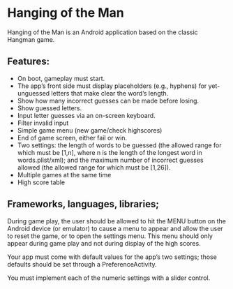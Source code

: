 Hanging of the Man
==========

Hanging of the Man is an Android application based on the classic Hangman game.




Features:
-------------
*	On boot, gameplay must start.
* The app’s front side must display placeholders (e.g., hyphens) for yet-unguessed letters that make clear the word’s length.
*	Show how many incorrect guesses can be made before losing.
*	Show guessed letters.
*	Input letter guesses via an on-screen keyboard.
*	Filter invalid input
*	Simple game menu (new game/check highscores)
*	End of game screen, either fail or win.
*	Two settings: the length of words to be guessed (the allowed range for which must be [1,n], where n is the length of the longest word in words.plist/xml); and the maximum number of incorrect guesses allowed (the allowed range for which must be [1,26]).
*	Multiple games at the same time
*	High score table



Frameworks, languages, libraries;
-------------

During game play, the user should be allowed to hit the MENU button on the Android device (or emulator) to cause a menu to appear and allow the user to reset the game, or to open the settings menu. This menu should only appear during game play and not during display of the high scores.

Your app must come with default values for the app’s two settings; those defaults should be set through a PreferenceActivity.

You must implement each of the numeric settings with a slider control.

